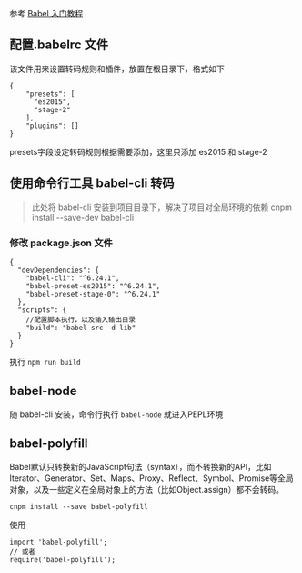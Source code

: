 参考 [Babel 入门教程](http://www.ruanyifeng.com/blog/2016/01/babel.html)
## 配置.babelrc 文件

该文件用来设置转码规则和插件，放置在根目录下，格式如下

    {
        "presets": [
          "es2015",
          "stage-2"
        ],
        "plugins": []
    }
presets字段设定转码规则根据需要添加，这里只添加 es2015 和 stage-2

## 使用命令行工具 **babel-cli** 转码
> 此处将 babel-cli 安装到项目目录下，解决了项目对全局环境的依赖
    cnpm install --save-dev babel-cli

### 修改 package.json 文件
    {
      "devDependencies": {
        "babel-cli": "^6.24.1",
        "babel-preset-es2015": "^6.24.1",
        "babel-preset-stage-0": "^6.24.1"
      },
      "scripts": {
        //配置脚本执行，以及输入输出目录
        "build": "babel src -d lib"
      }
    }

执行 `npm run build`

## babel-node
随 babel-cli 安装，命令行执行 `babel-node` 就进入PEPL环境

## babel-polyfill
Babel默认只转换新的JavaScript句法（syntax），而不转换新的API，比如Iterator、Generator、Set、Maps、Proxy、Reflect、Symbol、Promise等全局对象，以及一些定义在全局对象上的方法（比如Object.assign）都不会转码。

    cnpm install --save babel-polyfill
使用

    import 'babel-polyfill';
    // 或者
    require('babel-polyfill');
